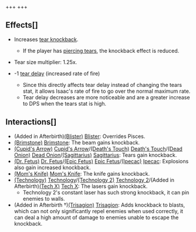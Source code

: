 +++
+++

Effects[]
---------


* Increases [tear knockback](/wiki/Knock-back "Knock-back").
	+ If the player has [piercing tears](/wiki/Piercing_tears "Piercing tears"), the knockback effect is reduced.
* Tear size multiplier: 1.25x.


* -1 [tear delay](/wiki/Tear_delay "Tear delay") (increased rate of fire)
	+ Since this directly affects tear delay instead of changing the tears stat, it allows Isaac's rate of fire to go over the normal maximum rate.
	+ Tear delay decreases are more noticeable and are a greater increase to DPS when the tears stat is high.


  




Interactions[]
--------------


* (Added in Afterbirth)[(Blister)](/wiki/Blister "Blister") [Blister](/wiki/Blister "Blister"): Overrides Pisces.
* [(Brimstone)](/wiki/Brimstone "Brimstone") [Brimstone](/wiki/Brimstone "Brimstone"): The beam gains knockback.
* [(Cupid's Arrow)](/wiki/Cupid%27s_Arrow "Cupid's Arrow") [Cupid's Arrow](/wiki/Cupid%27s_Arrow "Cupid's Arrow")/[(Death's Touch)](/wiki/Death%27s_Touch "Death's Touch") [Death's Touch](/wiki/Death%27s_Touch "Death's Touch")/[(Dead Onion)](/wiki/Dead_Onion "Dead Onion") [Dead Onion](/wiki/Dead_Onion "Dead Onion")/[(Sagittarius)](/wiki/Sagittarius "Sagittarius") [Sagittarius](/wiki/Sagittarius "Sagittarius"): Tears gain knockback.
* [(Dr. Fetus)](/wiki/Dr._Fetus "Dr. Fetus") [Dr. Fetus](/wiki/Dr._Fetus "Dr. Fetus")/[(Epic Fetus)](/wiki/Epic_Fetus "Epic Fetus") [Epic Fetus](/wiki/Epic_Fetus "Epic Fetus")/[(Ipecac)](/wiki/Ipecac "Ipecac") [Ipecac](/wiki/Ipecac "Ipecac"): Explosions also gain increased knockback.
* [(Mom's Knife)](/wiki/Mom%27s_Knife "Mom's Knife") [Mom's Knife](/wiki/Mom%27s_Knife "Mom's Knife"): The knife gains knockback.
* [(Technology)](/wiki/Technology "Technology") [Technology](/wiki/Technology "Technology")/[(Technology 2)](/wiki/Technology_2 "Technology 2") [Technology 2](/wiki/Technology_2 "Technology 2")/(Added in Afterbirth)[(Tech X)](/wiki/Tech_X "Tech X") [Tech X](/wiki/Tech_X "Tech X"): The lasers gain knockback.
	+ Technology 2's constant laser has such strong knockback, it can pin enemies to walls.
* (Added in Afterbirth †)[(Trisagion)](/wiki/Trisagion "Trisagion") [Trisagion](/wiki/Trisagion "Trisagion"): Adds knockback to blasts, which can not only significantly repel enemies when used correctly, it can deal a high amount of damage to enemies unable to escape the knockback.


